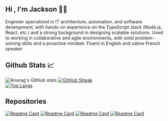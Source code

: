 ## Hi , I'm Jackson 🙋‍♂️

Engineer specialized in IT architecture, automation, and software development, with hands-on experience on the
TypeScript stack (Node.js, React, etc.) and a strong background in designing scalable solutions. Used to working in
collaborative and agile environments, with solid problem-solving skills and a proactive mindset. Fluent in English and
native French speaker

## Github Stats 📈

![Anurag's GitHub stats](https://github-readme-stats.vercel.app/api?username=jackson93150&show_icons=true&theme=chartreuse-dark)
[![GitHub Streak](https://github-readme-streak-stats.herokuapp.com/?user=jackson93150&currStreakNum=2FD3EB&fire=pink&sideLabels=F00&date_format=[Y.]n.j&theme=chartreuse-dark)](https://git.io/streak-stats) <br>
[![Top Langs](https://github-readme-stats.vercel.app/api/top-langs/?username=jackson93150&layout=compact&theme=chartreuse-dark)](https://github.com/anuraghazra/github-readme-stats) <br>
  
## Repositories
  
[![Readme Card](https://github-readme-stats.vercel.app/api/pin/?username=jackson93150&repo=JsGame&theme=chartreuse-dark)](https://github.com/Jackson93150/JsGame)
[![Readme Card](https://github-readme-stats.vercel.app/api/pin/?username=jackson93150&repo=Portfolio&theme=chartreuse-dark)](https://github.com/Jackson93150/Portfolio)
[![Readme Card](https://github-readme-stats.vercel.app/api/pin/?username=jackson93150&repo=London_Dijkstra&theme=chartreuse-dark)](https://github.com/Jackson93150/London_Dijkstra)
[![Readme Card](https://github-readme-stats.vercel.app/api/pin/?username=jackson93150&repo=LeagueStats&theme=chartreuse-dark)](https://github.com/Jackson93150/LeagueStats)
